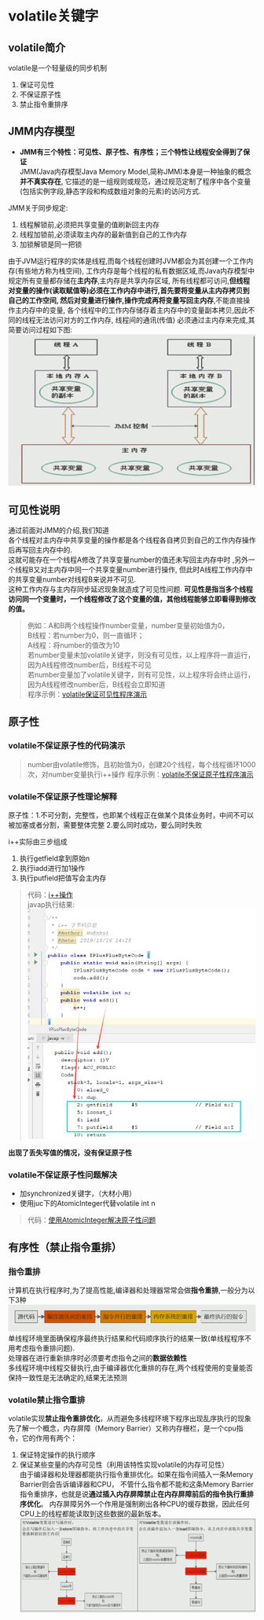 # volatile关键字

## volatile简介
volatile是一个轻量级的同步机制
1. 保证可见性
2. 不保证原子性
3. 禁止指令重排序

## JMM内存模型
- **JMM有三个特性：可见性、原子性、有序性；三个特性让线程安全得到了保证**   
JMM(Java内存模型Java Memory Model,简称JMM)本身是一种抽象的概念**并不真实存在**,
它描述的是一组规则或规范，通过规范定制了程序中各个变量(包括实例字段,静态字段和构成数组对象的元素)的访问方式.  
      
JMM关于同步规定:
1. 线程解锁前,必须把共享变量的值刷新回主内存
2. 线程加锁前,必须读取主内存的最新值到自己的工作内存
3. 加锁解锁是同一把锁

由于JVM运行程序的实体是线程,而每个线程创建时JVM都会为其创建一个工作内存(有些地方称为栈空间),
工作内存是每个线程的私有数据区域,而Java内存模型中规定所有变量都存储在**主内存**,主内存是共享内存区域,
所有线程都可访问,**但线程对变量的操作(读取赋值等)必须在工作内存中进行,首先要将变量从主内存拷贝到自己的工作空间,
然后对变量进行操作,操作完成再将变量写回主内存**,不能直接操作主内存中的变量,
各个线程中的工作内存储存着主内存中的变量副本拷贝,因此不同的线程无法访问对方的工作内存,
线程间的通讯(传值) 必须通过主内存来完成,其简要访问过程如下图:       
![Alt](../../大厂高频面试题img/volatile简介img/JMM内存模型.png)       
   
## 可见性说明
通过前面对JMM的介绍,我们知道    
各个线程对主内存中共享变量的操作都是各个线程各自拷贝到自己的工作内存操作后再写回主内存中的.      
这就可能存在一个线程A修改了共享变量number的值还未写回主内存中时 ,另外一个线程B又对主内存中同一个共享变量number进行操作,
但此时A线程工作内存中的共享变量number对线程B来说并不可见.      
这种工作内存与主内存同步延迟现象就造成了可见性问题.
**可见性是指当多个线程访问同一个变量时，一个线程修改了这个变量的值，其他线程能够立即看得到修改的值。** 
> 例如：A和B两个线程操作number变量，number变量初始值为0，   
B线程：若number为0，则一直循环；    
A线程：将number的值改为10   
若number变量未加volatile关键字，则没有可见性，以上程序将一直运行，因为A线程修改number后，B线程不可见       
若number变量加了volatile关键字，则有可见性，以上程序将会终止运行，因为A线程修改number后，B线程会立即知道          
程序示例：[volatile保证可见性程序演示](https://github.com/Hu-enhui/study-code/blob/master/src/main/java/fun/enhui/interview/VolatileDemo.java)

## 原子性
### volatile不保证原子性的代码演示
> number由volatile修饰，且初始值为0，创建20个线程，每个线程循环1000次，对number变量执行i++操作
程序示例：[volatile不保证原子性程序演示](https://github.com/Hu-enhui/study-code/blob/master/src/main/java/fun/enhui/interview/VolatileDemo.java)
### volatile不保证原子性理论解释    
原子性：1.不可分割，完整性，也即某个线程正在做某个具体业务时，中间不可以被加塞或者分割，需要整体完整
2.要么同时成功，要么同时失败        

i++实际由三步组成
1. 执行getfield拿到原始n
2. 执行iadd进行加1操作
3. 执行putfield把值写会主内存    
>代码：[i++操作](https://github.com/Hu-enhui/study-code/blob/master/src/main/java/fun/enhui/interview/IPlusPlusByteCode.java)  
javap执行结果:
![Alt](../../大厂高频面试题img/volatile简介img/i++字节码.png) 

**出现了丢失写值的情况，没有保证原子性**

### volatile不保证原子性问题解决
- 加synchronized关键字，（大材小用）
- 使用juc下的AtomicInteger代替volatile int n 
> 代码：[使用AtomicInteger解决原子性问题](https://github.com/Hu-enhui/study-code/blob/master/src/main/java/fun/enhui/interview/VolatileDemo.java)  

## 有序性（禁止指令重排）
### 指令重排
计算机在执行程序时,为了提高性能,编译器和处理器常常会做**指令重排**,一般分为以下3种
![Alt](../../大厂高频面试题img/volatile简介img/指令重排.png)      
单线程环境里面确保程序最终执行结果和代码顺序执行的结果一致(单线程程序不用考虑指令重排问题).      
处理器在进行重新排序时必须要考虑指令之间的**数据依赖性**      
多线程环境中线程交替执行,由于编译器优化重排的存在,两个线程使用的变量能否保持一致性是无法确定的,结果无法预测
### volatile禁止指令重排
volatile实现**禁止指令重排优化**，从而避免多线程环境下程序出现乱序执行的现象    
先了解一个概念，内存屏障（Memory Barrier）又称内存栅栏，是一个cpu指令，它的作用有两个：
1. 保证特定操作的执行顺序
2. 保证某些变量的内存可见性（利用该特性实现volatile的内存可见性）  
由于编译器和处理器都能执行指令重排优化。如果在指令间插入一条Memory Barrier则会告诉编译器和CPU，
不管什么指令都不能和这条Memory Barrier指令重排序，也就是说**通过插入内存屏障禁止在内存屏障前后的指令执行重排序优化**。
内存屏障另外一个作用是强制刷出各种CPU的缓存数据，因此任何CPU上的线程都能读取到这些数据的最新版本。
![Alt](../../大厂高频面试题img/volatile简介img/volatile禁止指令重排.png) 
